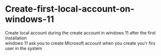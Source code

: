 # Create-first-local-account-on-windows-11

<p>Create local account during the create account in windows 11 after the first installation
<br>
windows 11 ask you to create Microsoft account when you create you'r firs user in the system
</p>
